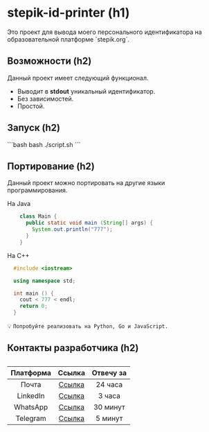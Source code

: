 <h1>stepik-id-printer (h1)</h1>
Это проект для вывода моего персонального идентификатора на образовательной платформе `stepik.org`.
<h2>Возможности (h2)</h2>
Данный проект имеет следующий функционал.

- Выводит в **stdout** уникальный идентификатор.
- Без зависимостей.
- Простой.

<h2>Запуск (h2)</h2>
```bash
bash ./script.sh
```
<h2>Портирование (h2)</h2>

Данный проект можно портировать на другие языки программирования.

Ha Java

```java
    class Main {
      public static void main (String[] args) {
        System.out.println("777");
      }
    }
```

Ha C++

```cpp
  #include <iostream>

  using namespace std;

  int main () {
    cout < 777 < endl;
    return 0;
  }
```

:bulb: `Попробуйте реализовать на Python, Go и JavaScript.`

<h2>Контакты разработчика (h2)<h2>

| **Платформа** |           **Ссылка**           | **Отвечу за** |
| :-----------: | :----------------------------: | :-----------: |
|     Почта     |  [Ссылка](https://gmail.org)   |    24 часа    |
|   LinkedIn    | [Ссылка](https://linkedin.org) |    3 часа     |
|   WhatsApp    | [Ссылка](https://whatsapp.org) |   30 минут    |
|   Telegram    | [Ссылка](https://telegram.org) |    5 минут    |
